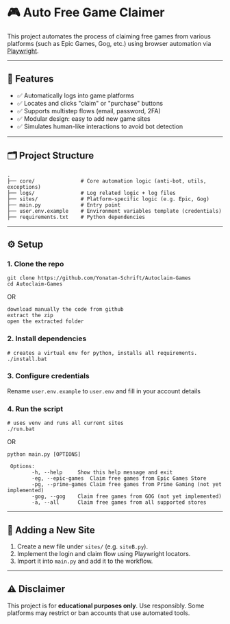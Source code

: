 # 🎮 Auto Free Game Claimer

This project automates the process of claiming free games from various platforms (such as Epic Games, Gog, etc.) using browser automation via [Playwright](https://playwright.dev/).

---

## 🚀 Features

* ✅ Automatically logs into game platforms
* ✅ Locates and clicks "claim" or "purchase" buttons
* ✅ Supports multistep flows (email, password, 2FA)
* ✅ Modular design: easy to add new game sites
* ✅ Simulates human-like interactions to avoid bot detection

---

## 🗂️ Project Structure

```
.
├── core/               # Core automation logic (anti-bot, utils, exceptions)
├── logs/               # Log related logic + log files
├── sites/              # Platform-specific logic (e.g. Epic, Gog)
├── main.py             # Entry point
├── user.env.example    # Environment variables template (credentials)
├── requirements.txt    # Python dependencies
```

---

## ⚙️ Setup

### 1. Clone the repo

```
git clone https://github.com/Yonatan-Schrift/Autoclaim-Games
cd Autoclaim-Games
```
OR
```
download manually the code from github
extract the zip
open the extracted folder
```

### 2. Install dependencies

```
# creates a virtual env for python, installs all requirements.
./install.bat
```

### 3. Configure credentials

Rename `user.env.example` to `user.env` and fill in your account details

### 4. Run the script

```
# uses venv and runs all current sites
./run.bat
```
OR
```
python main.py [OPTIONS]
```
     Options:
            -h, --help     Show this help message and exit
            -eg, --epic-games  Claim free games from Epic Games Store
            -pg, --prime-games Claim free games from Prime Gaming (not yet implemented)
            -gog, --gog    Claim free games from GOG (not yet implemented)
            -a, --all      Claim free games from all supported stores

---

## 🧩 Adding a New Site

1. Create a new file under `sites/` (e.g. `siteB.py`).
2. Implement the login and claim flow using Playwright locators.
3. Import it into `main.py` and add it to the workflow.

---

## ⚠️ Disclaimer

This project is for **educational purposes only**. Use responsibly. Some platforms may restrict or ban accounts that use automated tools.
